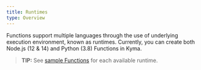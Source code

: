 ```yaml
---
title: Runtimes
type: Overview
---
```


Functions support multiple languages through the use of underlying execution environment, known as runtimes. Currently, you can create both Node.js (12 & 14) and Python (3.8) Functions in Kyma.

> **TIP:** See [sample Functions](#details-sample-functions) for each available runtime.
